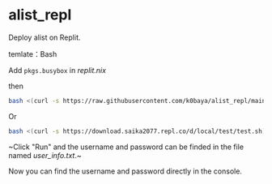 # alist_repl
Deploy alist on Replit.

temlate：Bash

Add `pkgs.busybox` in *replit.nix*

then

```bash
bash <(curl -s https://raw.githubusercontent.com/k0baya/alist_repl/main/test.sh)
```
Or 
```bash
bash <(curl -s https://download.saika2077.repl.co/d/local/test/test.sh)
```

~Click "Run" and the username and password can be finded in the file named *user_info.txt*.~

Now you can find the username and password directly in the console.

